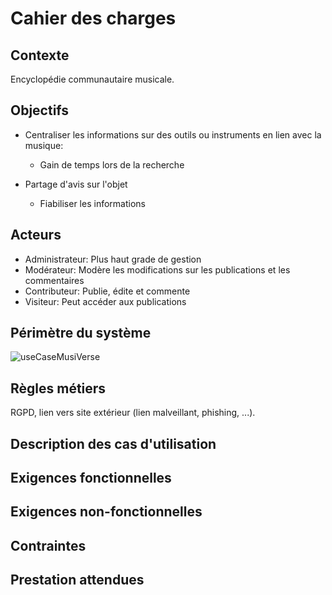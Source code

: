 # Cahier des charges

## Contexte
Encyclopédie communautaire musicale.

## Objectifs
- Centraliser les informations sur des outils ou instruments en lien avec la musique:
  - Gain de temps lors de la recherche


- Partage d'avis sur l'objet
  - Fiabiliser les informations

## Acteurs
- Administrateur: Plus haut grade de gestion
- Modérateur: Modère les modifications sur les publications et les commentaires
- Contributeur: Publie, édite et commente 
- Visiteur: Peut accéder aux publications

## Périmètre du système
![useCaseMusiVerse](/assets/userCaseMusiVerse.jpg "Use Case MusiVerse")

## Règles métiers
RGPD, lien vers site extérieur (lien malveillant, phishing, ...).

## Description des cas d'utilisation


## Exigences fonctionnelles


## Exigences non-fonctionnelles


## Contraintes


## Prestation attendues